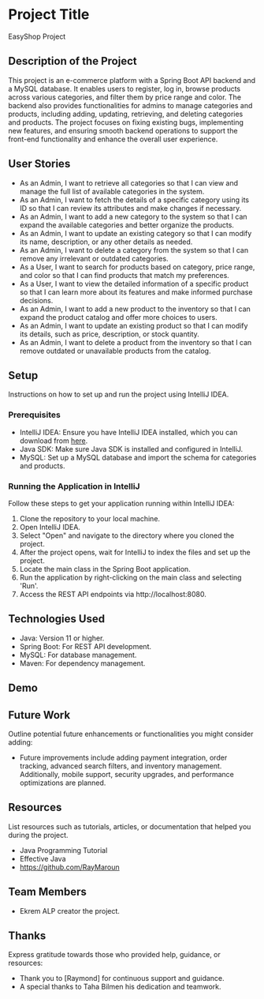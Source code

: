 # Project Title
EasyShop Project

## Description of the Project
This project is an e-commerce platform with a Spring Boot API backend and a MySQL database. It enables users to register, 
log in, browse products across various categories, and filter them by price range and color. The backend also provides functionalities for admins to manage categories and products,
including adding, updating, retrieving, and deleting categories and products. The project focuses on fixing existing bugs, implementing new features,
and ensuring smooth backend operations to support the front-end functionality and enhance the overall user experience.



## User Stories
- As an Admin, I want to retrieve all categories so that I can view and manage the full list of available categories in the system.
- As an Admin, I want to fetch the details of a specific category using its ID so that I can review its attributes and make changes if necessary.
- As an Admin, I want to add a new category to the system so that I can expand the available categories and better organize the products.
- As an Admin, I want to update an existing category so that I can modify its name, description, or any other details as needed.
- As an Admin, I want to delete a category from the system so that I can remove any irrelevant or outdated categories.
- As a User, I want to search for products based on category, price range, and color so that I can find products that match my preferences.
- As a User, I want to view the detailed information of a specific product so that I can learn more about its features and make informed purchase decisions.
- As an Admin, I want to add a new product to the inventory so that I can expand the product catalog and offer more choices to users.
- As an Admin, I want to update an existing product so that I can modify its details, such as price, description, or stock quantity.
- As an Admin, I want to delete a product from the inventory so that I can remove outdated or unavailable products from the catalog.

## Setup

Instructions on how to set up and run the project using IntelliJ IDEA.

### Prerequisites

- IntelliJ IDEA: Ensure you have IntelliJ IDEA installed, which you can download from [here](https://www.jetbrains.com/idea/download/).
- Java SDK: Make sure Java SDK is installed and configured in IntelliJ.
- MySQL: Set up a MySQL database and import the schema for categories and products.

### Running the Application in IntelliJ

Follow these steps to get your application running within IntelliJ IDEA:

1. Clone the repository to your local machine.
2. Open IntelliJ IDEA.
3. Select "Open" and navigate to the directory where you cloned the project.
4. After the project opens, wait for IntelliJ to index the files and set up the project.
5. Locate the main class in the Spring Boot application.
6. Run the application by right-clicking on the main class and selecting 'Run'.
7. Access the REST API endpoints via http://localhost:8080.

## Technologies Used
- Java: Version 11 or higher.
- Spring Boot: For REST API development.
- MySQL: For database management.
- Maven: For dependency management.


## Demo



## Future Work

Outline potential future enhancements or functionalities you might consider adding:

- Future improvements include adding payment integration, order tracking, advanced search filters, and inventory management. Additionally, mobile support, security upgrades, and performance optimizations are planned.



## Resources

List resources such as tutorials, articles, or documentation that helped you during the project.
- Java Programming Tutorial
- Effective Java
- https://github.com/RayMaroun
## Team Members

-  Ekrem ALP creator the project.


## Thanks

Express gratitude towards those who provided help, guidance, or resources:

- Thank you to [Raymond] for continuous support and guidance.
- A special thanks to Taha Bilmen his dedication and teamwork.

